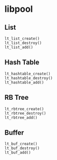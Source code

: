 # libpool


## List

```
lt_list_create()
lt_list_destroy()
lt_list_add()
```


## Hash Table

```
lt_hashtable_create()
lt_hashtable_destroy()
lt_hashtable_add()
```

## RB Tree

```
lt_rbtree_create()
lt_rbtree_destroy()
lt_rbtree_add()
```

## Buffer

```
lt_buf_create()
lt_buf_destroy()
lt_buf_add()
```
